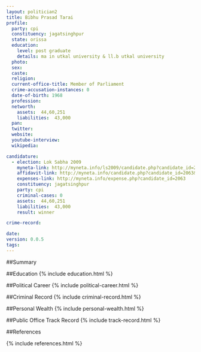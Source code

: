 ```yaml
---
layout: politician2
title: Bibhu Prasad Tarai
profile: 
  party: cpi
  constituency: jagatsinghpur
  state: orissa
  education: 
    level: post graduate
    details: ma in utkal university & ll.b utkal university
  photo: 
  sex: 
  caste: 
  religion: 
  current-office-title: Member of Parliament
  crime-accusation-instances: 0
  date-of-birth: 1968
  profession: 
  networth: 
    assets:  44,60,251
    liabilities:  43,000
  pan: 
  twitter: 
  website: 
  youtube-interview: 
  wikipedia: 

candidature: 
  - election: Lok Sabha 2009
    myneta-link: http://myneta.info/ls2009/candidate.php?candidate_id=2063
    affidavit-link: http://myneta.info/candidate.php?candidate_id=2063&scan=original
    expenses-link: http://myneta.info/expense.php?candidate_id=2063
    constituency: jagatsinghpur 
    party: cpi
    criminal-cases: 0
    assets:  44,60,251
    liabilities:  43,000
    result: winner 

crime-record: 

date: 
version: 0.0.5
tags: 
---
```

##Summary


##Education
{% include education.html %}


##Political Career
{% include political-career.html %}


##Criminal Record
{% include criminal-record.html %}


##Personal Wealth
{% include personal-wealth.html %}


##Public Office Track Record
{% include track-record.html %}


##References


{% include references.html %}